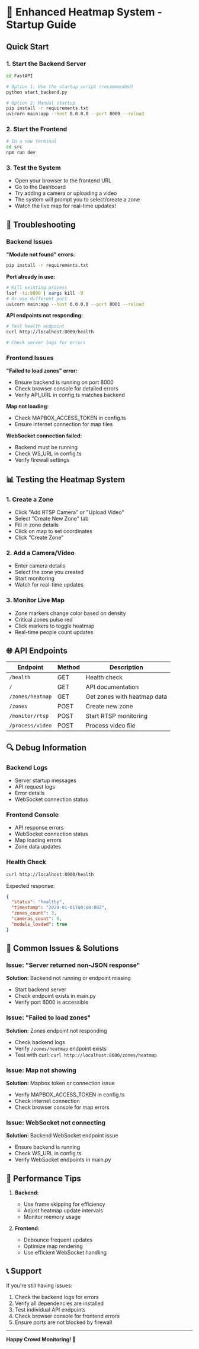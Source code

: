 # 🚀 Enhanced Heatmap System - Startup Guide

## Quick Start

### 1. **Start the Backend Server**

```bash
cd FastAPI

# Option 1: Use the startup script (recommended)
python start_backend.py

# Option 2: Manual startup
pip install -r requirements.txt
uvicorn main:app --host 0.0.0.0 --port 8000 --reload
```

### 2. **Start the Frontend**

```bash
# In a new terminal
cd src
npm run dev
```

### 3. **Test the System**

- Open your browser to the frontend URL
- Go to the Dashboard
- Try adding a camera or uploading a video
- The system will prompt you to select/create a zone
- Watch the live map for real-time updates!

## 🔧 Troubleshooting

### Backend Issues

**"Module not found" errors:**
```bash
pip install -r requirements.txt
```

**Port already in use:**
```bash
# Kill existing process
lsof -ti:8000 | xargs kill -9
# Or use different port
uvicorn main:app --host 0.0.0.0 --port 8001 --reload
```

**API endpoints not responding:**
```bash
# Test health endpoint
curl http://localhost:8000/health

# Check server logs for errors
```

### Frontend Issues

**"Failed to load zones" error:**
- Ensure backend is running on port 8000
- Check browser console for detailed errors
- Verify API_URL in config.ts matches backend

**Map not loading:**
- Check MAPBOX_ACCESS_TOKEN in config.ts
- Ensure internet connection for map tiles

**WebSocket connection failed:**
- Backend must be running
- Check WS_URL in config.ts
- Verify firewall settings

## 📊 Testing the Heatmap System

### 1. **Create a Zone**
- Click "Add RTSP Camera" or "Upload Video"
- Select "Create New Zone" tab
- Fill in zone details
- Click on map to set coordinates
- Click "Create Zone"

### 2. **Add a Camera/Video**
- Enter camera details
- Select the zone you created
- Start monitoring
- Watch for real-time updates

### 3. **Monitor Live Map**
- Zone markers change color based on density
- Critical zones pulse red
- Click markers to toggle heatmap
- Real-time people count updates

## 🌐 API Endpoints

| Endpoint | Method | Description |
|----------|--------|-------------|
| `/health` | GET | Health check |
| `/` | GET | API documentation |
| `/zones/heatmap` | GET | Get zones with heatmap data |
| `/zones` | POST | Create new zone |
| `/monitor/rtsp` | POST | Start RTSP monitoring |
| `/process/video` | POST | Process video file |

## 🔍 Debug Information

### Backend Logs
- Server startup messages
- API request logs
- Error details
- WebSocket connection status

### Frontend Console
- API response errors
- WebSocket connection status
- Map loading errors
- Zone data updates

### Health Check
```bash
curl http://localhost:8000/health
```

Expected response:
```json
{
  "status": "healthy",
  "timestamp": "2024-01-01T00:00:00Z",
  "zones_count": 3,
  "cameras_count": 0,
  "models_loaded": true
}
```

## 🎯 Common Issues & Solutions

### Issue: "Server returned non-JSON response"
**Solution:** Backend not running or endpoint missing
- Start backend server
- Check endpoint exists in main.py
- Verify port 8000 is accessible

### Issue: "Failed to load zones"
**Solution:** Zones endpoint not responding
- Check backend logs
- Verify `/zones/heatmap` endpoint exists
- Test with curl: `curl http://localhost:8000/zones/heatmap`

### Issue: Map not showing
**Solution:** Mapbox token or connection issue
- Verify MAPBOX_ACCESS_TOKEN in config.ts
- Check internet connection
- Check browser console for map errors

### Issue: WebSocket not connecting
**Solution:** Backend WebSocket endpoint issue
- Ensure backend is running
- Check WS_URL in config.ts
- Verify WebSocket endpoints in main.py

## 🚀 Performance Tips

1. **Backend:**
   - Use frame skipping for efficiency
   - Adjust heatmap update intervals
   - Monitor memory usage

2. **Frontend:**
   - Debounce frequent updates
   - Optimize map rendering
   - Use efficient WebSocket handling

## 📞 Support

If you're still having issues:

1. Check the backend logs for errors
2. Verify all dependencies are installed
3. Test individual API endpoints
4. Check browser console for frontend errors
5. Ensure ports are not blocked by firewall

---

**Happy Crowd Monitoring! 🎉** 